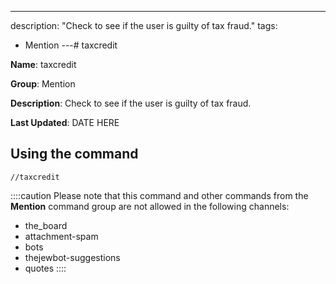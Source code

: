 ---
description: "Check to see if the user is guilty of tax fraud."
tags:
  - Mention
---# taxcredit

**Name**: taxcredit

**Group**: Mention

**Description**: Check to see if the user is guilty of tax fraud.

**Last Updated**: DATE HERE

## Using the command

    //taxcredit

::::caution Please note that this command and other commands from the **Mention** command group are not allowed in the following channels:
- the_board
- attachment-spam
- bots
- thejewbot-suggestions
- quotes
::::